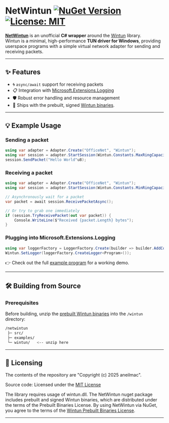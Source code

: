 # NetWintun [![NuGet Version](https://img.shields.io/nuget/v/NetWinTun?logo=nuget)][nuget] [![License: MIT](https://img.shields.io/badge/License-MIT-blue.svg)][license]

[**NetWintun**][nuget] is an unofficial **C# wrapper** around the [Wintun][wintun] library.  
Wintun is a minimal, high-performance **TUN driver for Windows**, providing userspace programs with a simple virtual network adapter for sending and receiving packets.

---

## ✨ Features

- 🌀 `async/await` support for receiving packets  
- 📋 Integration with [Microsoft.Extensions.Logging][microsoft.extensions.logging]  
- 🛡️ Robust error handling and resource management  
- 🔌 Ships with the prebuilt, signed [Wintun binaries][prebuilt bins].

---

## 💡 Example Usage

### Sending a packet

```csharp
using var adapter = Adapter.Create("OfficeNet", "Wintun");
using var session = adapter.StartSession(Wintun.Constants.MaxRingCapacity);
session.SendPacket("Hello World"u8);
```

### Receiving a packet

```csharp
using var adapter = Adapter.Create("OfficeNet", "Wintun");
using var session = adapter.StartSession(Wintun.Constants.MinRingCapacity);

// Asynchronously wait for a packet
var packet = await session.ReceivePacketAsync();

// Or try to grab one immediately
if (session.TryReceivePacket(out var packet)) {
    Console.WriteLine($"Received {packet.Length} bytes");
}
```

### Plugging into Microsoft.Extensions.Logging

```csharp
using var loggerFactory = LoggerFactory.Create(builder => builder.AddConsole());
Wintun.SetLogger(loggerFactory.CreateLogger<Program>());
```

👉 Check out the full [example program][example] for a working demo.

---

## 🛠️ Building from Source

### Prerequisites
Before building, unzip the [prebuilt Wintun binaries][prebuilt bins] into the `/wintun` directory:

```bash
/netwintun
 ├─ src/
 ├─ examples/
 └─ wintun/   <-- unzip here
```

---

## 📜 Licensing

The contents of the repository are "Copyright (c) 2025 aneilmac".

Source code: Licensed under the [MIT License][license]

The library requires usage of wintun.dll. The NetWintun nuget package includes prebuilt and signed Wintun binaries, which are distributed under the terms of the Prebuilt Binaries License. By using NetWintun via NuGet, you agree to the terms of the [Wintun Prebuilt Binaries License][prebuilt lic].

---

[wintun]: https://www.wintun.net/ "The Wintun project"
[license]: LICENSE "Project License"
[prebuilt lic]: https://github.com/WireGuard/wintun/blob/master/prebuilt-binaries-license.txt "Wintun Prebuilt Binaries License"
[prebuilt bins]: https://www.wintun.net/builds/wintun-0.14.1.zip "Wintun prebuilt binaries"
[nuget]: https://www.nuget.org/packages/NetWintun "NetWintun on NuGet.org"
[microsoft.extensions.logging]: https://www.nuget.org/packages/Microsoft.Extensions.Logging "Microsoft.Extensions.Logging on NuGet.org"
[example]: examples/Basic/Program.cs "Basic example program"